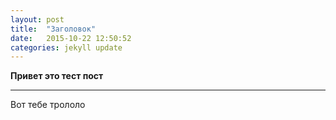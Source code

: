 ```yaml
---
layout: post
title:  "Заголовок"
date:   2015-10-22 12:50:52
categories: jekyll update
---
```

**Привет это тест пост**
__________________
Вот тебе трололо
